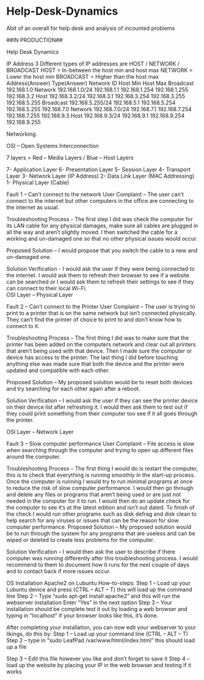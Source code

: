 # Help-Desk-Dynamics
Abit of an overall for help desk and analysis of incounted problems

##IN PRODUCTION##


Help Desk Dynamics

IP Address
3 Different types of IP addresses are HOST / NETWORK / BROADCAST
HOST = In-between the host min and host max 
NETWORK = Lower the host min
BROADCAST = Higher than the host max
Address(Answer)	Type(Answer)	Network ID	Host Min	Host Max	Broadcast
192.168.1.0	Network	192.168.1.0/24	192.168.1.1	192.168.1.254	192.168.1.255
192.168.3.2	Host	192.168.3.2/24	192.168.3.1	192.168.3.254	192.168.3.255
192.168.5.255	Broadcast	192.168.5.255/24	192.168.5.1	192.168.5.254	192.168.5.255
192.168.7.0	Network	192.168.7.0/24	192.168.7.1	192.168.7.254	192.168.7.255
192.168.9.3	Host	192.168.9.3/24	192.168.9.1	192.168.9.254	192.168.9.255

Networking.

OSI – Open Systems Interconnection

7 layers = Red – Media Layers / Blue – Host Layers

7- Application Layer
6- Presentation Layer
5- Session Layer
4- Transport Layer 
3- Network Layer (IP Address) 
2- Data Link Layer (MAC Addressing) 
1- Physical Layer (Cable) 

Fault 1 – Can’t connect to the network 
User Complaint – The user can’t connect to the internet but other computers in the office are connecting to the internet as usual.

Troubleshooting Process - The first step I did was check the computer for its LAN cable for any physical damages, make sure all cables are plugged in all the way and aren’t slightly moved. I then switched the cable for a working and un-damaged one so that no other physical issues would occur.

Proposed Solution – I would propose that you switch the cable to a new and un-damaged one.

Solution Verification - I would ask the user if they were being connected to the internet. I would ask them to refresh their browser to see if a website can be searched or I would ask them to refresh their settings to see if they can connect to their local Wi-Fi.               
                                                                                                                                                                                                                                                     OSI Layer – Physical Layer 
 
Fault 2 – Can’t connect to the Printer 
User Complaint – The user is trying to print to a printer that is on the same network but isn’t connected physically. They can’t find the printer of choice to print to and don’t know how to connect to it.

Troubleshooting Process – The first thing I did was to make sure that the printer has been added on the computers network and clear out all printers that aren’t being used with that device. Then I made sure the computer or device has access to the printer. The last thing I did before touching anything else was made sure that both the device and the printer were updated and compatible with each other.

Proposed Solution – My proposed solution would be to reset both devices and try searching for each other again after a reboot.

Solution Verification – I would ask the user if they can see the printer device on their device list after refreshing it. I would then ask them to test out if they could print something from their computer too see if it all goes through the printer.

OSI Layer – Network Layer 
 
Fault 3 – Slow computer performance
User Complaint – File access is slow when searching through the computer and trying to open up different files around the computer.

Troubleshooting Process – The first thing I would do is restart the computer, this is to check that everything is running smoothly in the start-up process. Once the computer is running I would try to run minimal programs at once to reduce the risk of slow computer performance. I would then go through and delete any files or programs that aren’t being used or are just not needed in the computer for it to run. I would then do an update check for the computer to see it’s at the latest edition and isn’t out dated. To finish of the check I would run other programs such as disk defrag and disk clean to help search for any viruses or issues that can be the reason for slow computer performance.
Proposed Solution – My proposed solution would be to run through the system for any programs that are useless and can be wiped or deleted to create less problems for the computer.

Solution Verification – I would then ask the user to describe if there computer was running differently after this troubleshooting process. I would recommend to them to document how it runs for the next couple of days and to contact back if more issues occur.

 

OS Installation
Apache2 on Lubuntu
How-to-steps: 
Step 1 – Load up your Lubuntu device and press (CTRL – ALT – T) 
this will load up the command line
Step 2 – Type “sudo apt-get install apache2”
and this will run the webserver installation
Enter “Yes” in the next option
Step 3 – Your installation should be complete
test it out by loading a web browser and typing in “localhost”
if your browser looks like this, it’s done.
 
After completing your installation, you can now edit your webserver to your likings,
do this by:
Step 1 – Load up your command line
(CTRL – ALT – T)
Step 2 – type in “sudo LeafPad /var/www/html/index.html”
this should load up a file
 
Step 3 – Edit this file however you like and don’t forget to save it
Step 4 – load up the website by placing your IP in the web browser and testing if it works

 


